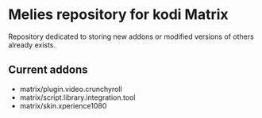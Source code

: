 # Melies repository for kodi Matrix

Repository dedicated to storing new addons or modified versions of others already exists.

## Current addons

- matrix/plugin.video.crunchyroll
- matrix/script.library.integration.tool
- matrix/skin.xperience1080

